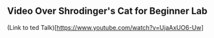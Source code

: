 ## Video Over Shrodinger's Cat for Beginner Lab

(Link to ted Talk)[https://www.youtube.com/watch?v=UjaAxUO6-Uw]
